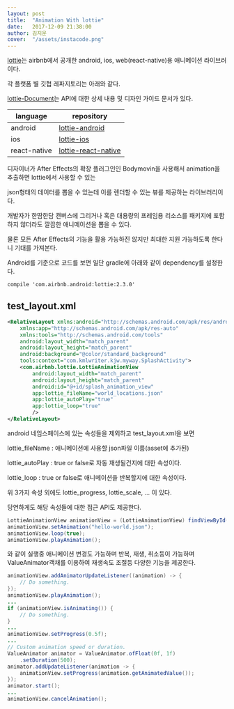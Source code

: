 ```yaml
---
layout: post
title:  "Animation With lottie"
date:   2017-12-09 21:38:00
author: 김지운
cover:  "/assets/instacode.png"
---
```


[lottie][lottie]는 airbnb에서 공개한 android, ios, web(react-native)용 애니메이션 라이브러이다.

각 플랫폼 별 깃헙 레파지토리는 아래와 같다.

[lottie-Document][lottie-Document]는 API에 대한 상세 내용 및 디자인 가이드 문서가 있다.

|language|repository|
|---|---|
|android|[lottie-android][lottie-android]|
|ios|[lottie-ios][lottie-ios]|
|react-native|[lottie-react-native][lottie-react-native]|

디자이너가 After Effects의 확장 플러그인인 Bodymovin을 사용해서 animation을 추출하면 lottie에서 사용할 수 있는

json형태의 데이터를 뽑을 수 있는데 이를 렌더할 수 있는 뷰를 제공하는 라이브러리이다.

개발자가 한땀한담 캔버스에 그리거나 혹은 대용량의 프레임용 리소스를 패키지에 포함하지 않더라도 깔끔한 애니메이션을
뽑을 수 있다.

물론 모든 After Effects의 기능을 활용 가능하진 않지만 최대한 지원 가능하도록 한다니 기대를 가져본다.

Android를 기준으로 코드를 보면 일단 gradle에 아래와 같이 dependency를 설정한다.

```
compile 'com.airbnb.android:lottie:2.3.0'
```

## test_layout.xml
```xml
<RelativeLayout xmlns:android="http://schemas.android.com/apk/res/android"
    xmlns:app="http://schemas.android.com/apk/res-auto"
    xmlns:tools="http://schemas.android.com/tools"
    android:layout_width="match_parent"
    android:layout_height="match_parent"
    android:background="@color/standard_background"
    tools:context="com.kmlwriter.kjw.myway.SplashActivity">
    <com.airbnb.lottie.LottieAnimationView
        android:layout_width="match_parent"
        android:layout_height="match_parent"
        android:id="@+id/splash_animation_view"
        app:lottie_fileName="world_locations.json"
        app:lottie_autoPlay="true"
        app:lottie_loop="true"
        />
</RelativeLayout>
```

android 네임스페이스에 있는 속성들을 제외하고 test_layout.xml을 보면

lottie_fileName : 애니메이션에 사용할 json파일 이름(asset에 추가된)

lottie_autoPlay : true or false로 자동 재생될건지에 대한 속성이다.

lottie_loop : true or false로 애니메이션을 반복할지에 대한 속성이다.

위 3가지 속성 외에도 lottie_progress, lottie_scale, ... 이 있다.

당연하게도 해당 속성들에 대한 접근 API도 제공한다.

```java
LottieAnimationView animationView = (LottieAnimationView) findViewById(R.id.animation_view);
animationView.setAnimation("hello-world.json");
animationView.loop(true);
animationView.playAnimation();
```
와 같이 실행중 애니메이션 변경도 가능하며 반복, 재생, 취소등이 가능하며 ValueAnimator객채를 이용하여 재생속도 조절등 다양한 기능을 제공한다.

```java
animationView.addAnimatorUpdateListener((animation) -> {
    // Do something.
});
animationView.playAnimation();
...
if (animationView.isAnimating()) {
    // Do something.
}
...
animationView.setProgress(0.5f);
...
// Custom animation speed or duration.
ValueAnimator animator = ValueAnimator.ofFloat(0f, 1f)
    .setDuration(500);
animator.addUpdateListener(animation -> {
    animationView.setProgress(animation.getAnimatedValue());
});
animator.start();
...
animationView.cancelAnimation();
```


[lottie-Document]:http://airbnb.io/lottie/
[lottie-react-native]:https://github.com/airbnb/lottie-react-native
[lottie-ios]:https://github.com/airbnb/lottie-ios
[lottie-android]:https://github.com/airbnb/lottie-android
[lottie]:https://airbnb.design/lottie/
